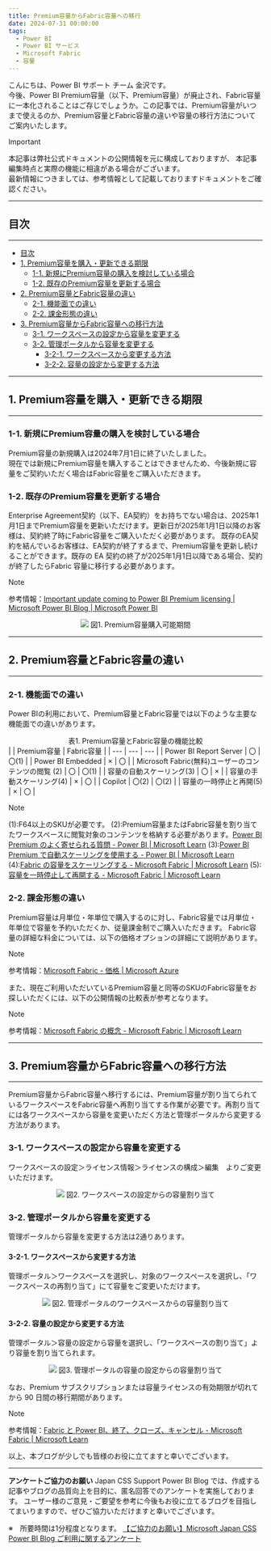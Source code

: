 ```yaml
---
title: Premium容量からFabric容量への移行
date: 2024-07-31 00:00:00 
tags:
  - Power BI
  - Power BI サービス
  - Microsoft Fabric
  - 容量
---
```



こんにちは、Power BI サポート チーム 金沢です。  
今後、Power BI Premium容量（以下、Premium容量）が廃止され、Fabric容量に一本化されることはご存じでしょうか。この記事では、Premium容量がいつまで使えるのか、Premium容量とFabric容量の違いや容量の移行方法についてご案内いたします。

<!-- more -->

> [!IMPORTANT]  
> 本記事は弊社公式ドキュメントの公開情報を元に構成しておりますが、
> 本記事編集時点と実際の機能に相違がある場合がございます。  
> 最新情報につきましては、参考情報として記載しておりますドキュメントをご確認ください。

---
## 目次
---
- [目次](#目次)
- [1.	Premium容量を購入・更新できる期限](#1premium容量を購入更新できる期限)
  - [1-1.    新規にPremium容量の購入を検討している場合](#1-1----新規にpremium容量の購入を検討している場合)
  - [1-2.	既存のPremium容量を更新する場合](#1-2既存のpremium容量を更新する場合)
- [2. Premium容量とFabric容量の違い](#2-premium容量とfabric容量の違い)
  - [2-1.	機能面での違い](#2-1機能面での違い)
  - [2-2.	課金形態の違い](#2-2課金形態の違い)
- [3.	Premium容量からFabric容量への移行方法](#3premium容量からfabric容量への移行方法)
  - [3-1.	ワークスペースの設定から容量を変更する](#3-1ワークスペースの設定から容量を変更する)
  - [3-2.	管理ポータルから容量を変更する](#3-2管理ポータルから容量を変更する)
    - [3-2-1. ワークスペースから変更する方法](#3-2-1-ワークスペースから変更する方法)
    - [3-2-2. 容量の設定から変更する方法](#3-2-2-容量の設定から変更する方法)

---
## 1.	Premium容量を購入・更新できる期限
---

### 1-1.    新規にPremium容量の購入を検討している場合
Premium容量の新規購入は2024年7月1日に終了いたしました。  
現在では新規にPremium容量を購入することはできませんため、今後新規に容量をご契約いただく場合はFabric容量をご購入いただきます。

### 1-2.	既存のPremium容量を更新する場合
Enterprise Agreement契約（以下、EA契約）をお持ちでない場合は、2025年1月1日までPremium容量を更新いただけます。更新日が2025年1月1日以降のお客様は、契約終了時にFabric容量をご購入いただく必要があります。
既存のEA契約を結んでいるお客様は、EA契約が終了するまで、Premium容量を更新し続けることができます。既存の EA 契約の終了が2025年1月1日以降である場合、契約が終了したらFabric 容量に移行する必要があります。

>[!NOTE]
> 参考情報：[Important update coming to Power BI Premium licensing | Microsoft Power BI Blog | Microsoft Power BI](https://powerbi.microsoft.com/en-us/blog/important-update-coming-to-power-bi-premium-licensing/)

<div align="center">
<img src="Premium容量の更新可能期間.png">
図1. Premium容量購入可能期間
</div>


---
## 2. Premium容量とFabric容量の違い
---

### 2-1.	機能面での違い
Power BIの利用において、Premium容量とFabric容量では以下のような主要な機能面での違いがあります。

<div align=center>
表1. Premium容量とFabric容量の機能比較
</div>
|  | Premium容量 | Fabric容量 |
| --- | --- | --- |
| Power BI Report Server | 〇 | 〇(1) |
| Power BI Embedded | × | 〇 |
| Microsoft Fabric(無料)ユーザーのコンテンツの閲覧 (2) | 〇 | 〇(1) |
| 容量の自動スケーリング(3) | 〇 | × |
| 容量の手動スケーリング(4) | × | 〇 |
| Copilot | 〇(2) | 〇(2) |
| 容量の一時停止と再開(5) | × | 〇 |

>[!NOTE]
> (1):F64以上のSKUが必要です。
> (2):Premium容量またはFabric容量を割り当てたワークスペースに閲覧対象のコンテンツを格納する必要があります。[Power BI Premium のよく寄せられる質問 - Power BI | Microsoft Learn](https://learn.microsoft.com/ja-jp/power-bi/enterprise/service-premium-faq#f-sku---p-sku--------------)
> (3):[Power BI Premium で自動スケーリングを使用する - Power BI | Microsoft Learn](https://learn.microsoft.com/ja-jp/power-bi/enterprise/service-premium-auto-scale)
> (4):[Fabric の容量をスケーリングする - Microsoft Fabric | Microsoft Learn](https://learn.microsoft.com/ja-jp/fabric/enterprise/scale-capacity)
> (5):[容量を一時停止して再開する - Microsoft Fabric | Microsoft Learn](https://learn.microsoft.com/ja-jp/fabric/enterprise/pause-resume)


### 2-2.	課金形態の違い

Premium容量は月単位・年単位で購入するのに対し、Fabric容量では月単位・年単位で容量を予約いただくか、従量課金制でご購入いただきます。
Fabric容量の詳細な料金については、以下の価格オプションの詳細にて説明があります。

> [!NOTE]
> 参考情報：[Microsoft Fabric - 価格 | Microsoft Azure](https://azure.microsoft.com/ja-jp/pricing/details/microsoft-fabric/)

また、現在ご利用いただいているPremium容量と同等のSKUのFabric容量をお探しいただくには、以下の公開情報の比較表が参考となります。

> [!NOTE]
> 参考情報：[Microsoft Fabric の概念 - Microsoft Fabric | Microsoft Learn](https://learn.microsoft.com/ja-jp/fabric/enterprise/licenses#capacity-license)


---
## 3.	Premium容量からFabric容量への移行方法
---

Premium容量からFabric容量へ移行するには、Premium容量が割り当てられているワークスペースをFabric容量へ再割り当てする作業が必要です。再割り当てには各ワークスペースから容量を変更いただく方法と管理ポータルから変更する方法があります。

### 3-1.	ワークスペースの設定から容量を変更する

ワークスペースの設定＞ライセンス情報＞ライセンスの構成＞編集　よりご変更いただけます。

<div align="center">
<img src="ワークスペースからの容量再割り当て.png">
図2. ワークスペースの設定からの容量割り当て
</div>

### 3-2.	管理ポータルから容量を変更する
管理ポータルから容量を変更する方法は2通りあります。

#### 3-2-1. ワークスペースから変更する方法
管理ポータル＞ワークスペースを選択し、対象のワークスペースを選択し、「ワークスペースの再割り当て」にて容量をご変更いただけます。

<div align="center">
<img src="管理ポータルからの容量再割り当て.png">
図2. 管理ポータルのワークスペースからの容量割り当て
</div>

#### 3-2-2. 容量の設定から変更する方法

管理ポータル＞容量の設定から容量を選択し、「ワークスペースの割り当て」より容量を割り当てられます。

<div align="center">
<img src="容量の設定からの容量の再割り当て.png">
図3. 管理ポータルの容量の設定からの容量割り当て
</div>


なお、Premium サブスクリプションまたは容量ライセンスの有効期限が切れてから 90 日間の移行期間があります。

> [!NOTE]
> 参考情報：[Fabric と Power BI、終了、クローズ、キャンセル - Microsoft Fabric | Microsoft Learn](https://learn.microsoft.com/ja-jp/fabric/enterprise/fabric-close-end-cancel?tabs=admin#migrate-an-expiring-p-sku-capacity)



以上、本ブログが少しでも皆様のお役に立てますと幸いでございます。

---

**アンケートご協力のお願い**
Japan CSS Support Power BI Blog では、作成する記事やブログの品質向上を目的に、匿名回答でのアンケートを実施しております。
ユーザー様のご意見・ご要望を参考に今後もお役に立てるブログを目指してまいりますので、ぜひご協力いただけますと幸いでございます。 

※　所要時間は1分程度となります。
[【ご協力のお願い】Microsoft Japan CSS Power BI Blog ご利用に関するアンケート](https://jpbap-sqlbi.github.io/blog/powerbi/pbi_blogsurvey2022/)
